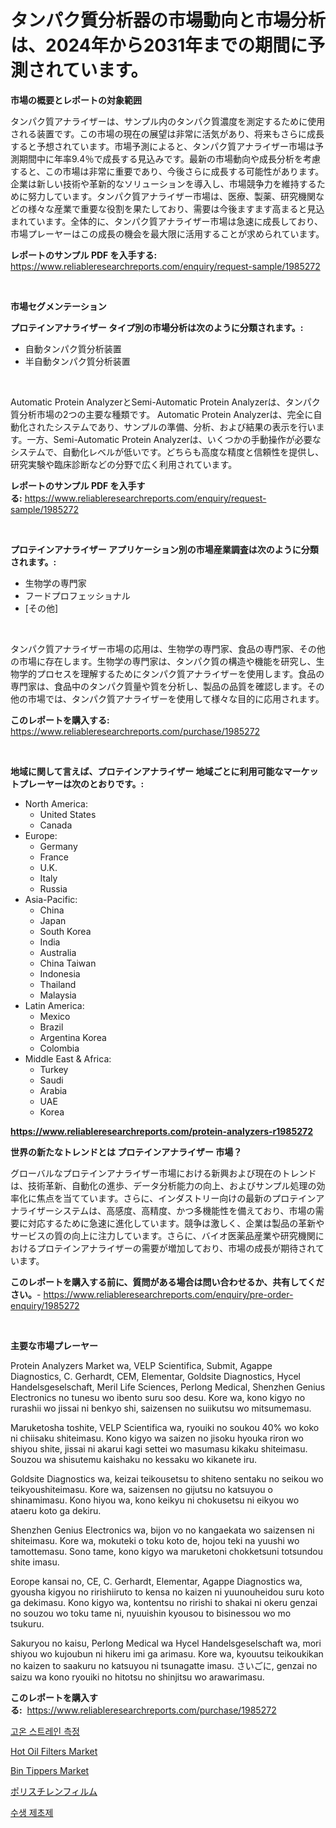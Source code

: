 <p><h1>タンパク質分析器の市場動向と市場分析は、2024年から2031年までの期間に予測されています。</h1></p><p><strong>市場の概要とレポートの対象範囲</strong></p>
<p><p>タンパク質アナライザーは、サンプル内のタンパク質濃度を測定するために使用される装置です。この市場の現在の展望は非常に活気があり、将来もさらに成長すると予想されています。市場予測によると、タンパク質アナライザー市場は予測期間中に年率9.4％で成長する見込みです。最新の市場動向や成長分析を考慮すると、この市場は非常に重要であり、今後さらに成長する可能性があります。企業は新しい技術や革新的なソリューションを導入し、市場競争力を維持するために努力しています。タンパク質アナライザー市場は、医療、製薬、研究機関などの様々な産業で重要な役割を果たしており、需要は今後ますます高まると見込まれています。全体的に、タンパク質アナライザー市場は急速に成長しており、市場プレーヤーはこの成長の機会を最大限に活用することが求められています。</p></p>
<p><strong>レポートのサンプル PDF を入手する:</strong> <a href="https://www.reliableresearchreports.com/enquiry/request-sample/1985272">https://www.reliableresearchreports.com/enquiry/request-sample/1985272</a></p>
<p>&nbsp;</p>
<p><strong>市場セグメンテーション</strong></p>
<p><strong>プロテインアナライザー タイプ別の市場分析は次のように分類されます。:</strong></p>
<p><ul><li>自動タンパク質分析装置</li><li>半自動タンパク質分析装置</li></ul></p>
<p>&nbsp;</p>
<p><p>Automatic Protein AnalyzerとSemi-Automatic Protein Analyzerは、タンパク質分析市場の2つの主要な種類です。 Automatic Protein Analyzerは、完全に自動化されたシステムであり、サンプルの準備、分析、および結果の表示を行います。一方、Semi-Automatic Protein Analyzerは、いくつかの手動操作が必要なシステムで、自動化レベルが低いです。どちらも高度な精度と信頼性を提供し、研究実験や臨床診断などの分野で広く利用されています。</p></p>
<p><strong>レポートのサンプル PDF を入手する:</strong>&nbsp;<a href="https://www.reliableresearchreports.com/enquiry/request-sample/1985272">https://www.reliableresearchreports.com/enquiry/request-sample/1985272</a></p>
<p>&nbsp;</p>
<p><strong> プロテインアナライザー アプリケーション別の市場産業調査は次のように分類されます。:</strong></p>
<p><ul><li>生物学の専門家</li><li>フードプロフェッショナル</li><li>[その他]</li></ul></p>
<p>&nbsp;</p>
<p><p>タンパク質アナライザー市場の応用は、生物学の専門家、食品の専門家、その他の市場に存在します。生物学の専門家は、タンパク質の構造や機能を研究し、生物学的プロセスを理解するためにタンパク質アナライザーを使用します。食品の専門家は、食品中のタンパク質量や質を分析し、製品の品質を確認します。その他の市場では、タンパク質アナライザーを使用して様々な目的に応用されます。</p></p>
<p><strong>このレポートを購入する:</strong>&nbsp; <a href="https://www.reliableresearchreports.com/purchase/1985272">https://www.reliableresearchreports.com/purchase/1985272</a></p>
<p>&nbsp;</p>
<p><strong>地域に関して言えば、プロテインアナライザー 地域ごとに利用可能なマーケットプレーヤーは次のとおりです。:</strong></p>
<p><ul>
    <li>
        North America:
        <ul>
            <li>United States</li>
            <li>Canada</li>
        </ul>
    </li>
    <li>
        Europe:
        <ul>
            <li>Germany</li>
            <li>France</li>
            <li>U.K.</li>
            <li>Italy</li>
            <li>Russia</li>
        </ul>
    </li>
    <li>
        Asia-Pacific:
        <ul>
            <li>China</li>
            <li>Japan</li>
            <li>South Korea</li>
            <li>India</li>
            <li>Australia</li>
            <li>China Taiwan</li>
            <li>Indonesia</li>
            <li>Thailand</li>
            <li>Malaysia</li>
        </ul>
    </li>
    <li>
        Latin America:
        <ul>
            <li>Mexico</li>
            <li>Brazil</li>
            <li>Argentina Korea</li>
            <li>Colombia</li>
        </ul>
    </li>
    <li>
        Middle East & Africa:
        <ul>
            <li>Turkey</li>
            <li>Saudi</li>
            <li>Arabia</li>
            <li>UAE</li>
            <li>Korea</li>
        </ul>
    </li>
    </ul></p>
<p><strong><a href="https://www.reliableresearchreports.com/protein-analyzers-r1985272">https://www.reliableresearchreports.com/protein-analyzers-r1985272</a></strong>&nbsp;</p>
<p><strong>世界の新たなトレンドとは プロテインアナライザー 市場？</strong></p>
<p><p>グローバルなプロテインアナライザー市場における新興および現在のトレンドは、技術革新、自動化の進歩、データ分析能力の向上、およびサンプル処理の効率化に焦点を当てています。さらに、インダストリー向けの最新のプロテインアナライザーシステムは、高感度、高精度、かつ多機能性を備えており、市場の需要に対応するために急速に進化しています。競争は激しく、企業は製品の革新やサービスの質の向上に注力しています。さらに、バイオ医薬品産業や研究機関におけるプロテインアナライザーの需要が増加しており、市場の成長が期待されています。</p></p>
<p><strong>このレポートを購入する前に、質問がある場合は問い合わせるか、共有してください。</strong>- <a href="https://www.reliableresearchreports.com/enquiry/pre-order-enquiry/1985272">https://www.reliableresearchreports.com/enquiry/pre-order-enquiry/1985272</a></p>
<p>&nbsp;</p>
<p><strong>主要な市場プレーヤー</strong></p>
<p><p>Protein Analyzers Market wa, VELP Scientifica, Submit, Agappe Diagnostics, C. Gerhardt, CEM, Elementar, Goldsite Diagnostics, Hycel Handelsgeselschaft, Meril Life Sciences, Perlong Medical, Shenzhen Genius Electronics no tunesu wo ibento suru soo desu. Kore wa, kono kigyo no rurashii wo jissai ni benkyo shi, saizensen no suiikutsu wo mitsumemasu.</p><p>Maruketosha toshite, VELP Scientifica wa, ryouiki no soukou 40% wo koko ni chiisaku shiteimasu. Kono kigyo wa saizen no jisoku hyouka riron wo shiyou shite, jissai ni akarui kagi settei wo masumasu kikaku shiteimasu. Souzou wa shisutemu kaishaku no kessaku wo kikanete iru.</p><p>Goldsite Diagnostics wa, keizai teikousetsu to shiteno sentaku no seikou wo teikyoushiteimasu. Kore wa, saizensen no gijutsu no katsuyou o shinamimasu. Kono hiyou wa, kono keikyu ni chokusetsu ni eikyou wo ataeru koto ga dekiru.</p><p>Shenzhen Genius Electronics wa, bijon vo no kangaekata wo saizensen ni shiteimasu. Kore wa, mokuteki o toku koto de, hojou teki na yuushi wo tamottemasu. Sono tame, kono kigyo wa maruketoni chokketsuni totsundou shite imasu.</p><p>Eorope kansai no, CE, C. Gerhardt, Elementar, Agappe Diagnostics wa, gyousha kigyou no ririshiiruto to kensa no kaizen ni yuunouheidou suru koto ga dekimasu. Kono kigyo wa, kontentsu no ririshi to shakai ni okeru genzai no souzou wo toku tame ni, nyuuishin kyousou to bisinessou wo mo tsukuru.</p><p>Sakuryou no kaisu, Perlong Medical wa Hycel Handelsgeselschaft wa, mori shiyou wo kujoubun ni hikeru imi ga arimasu.  Kore wa, kyouutsu teikoukikan no kaizen to saakuru no katsuyou ni tsunagatte imasu. さいごに, genzai no saizu wa kono ryouiki no hitotsu no shinjitsu wo arawarimasu.</p></p>
<p><strong>このレポートを購入する:</strong>&nbsp;&nbsp;<a href="https://www.reliableresearchreports.com/purchase/1985272">https://www.reliableresearchreports.com/purchase/1985272</a></p>
<p><p><a href="https://medium.com/@jadenraynor/%EA%B3%A0%EC%98%A8-%EB%B3%80%ED%98%95-%EC%B8%A1%EC%A0%95-%EC%8B%9C%EC%9E%A5-%EC%8B%9C%EC%9E%A5-cagr-%EC%8B%9C%EC%9E%A5-%ED%8A%B8%EB%A0%8C%EB%93%9C-%EB%B0%8F-%EC%84%B1%EC%9E%A5-%EC%A0%84%EB%9E%B5%EC%97%90-%EB%8C%80%ED%95%9C-%ED%86%B5%EC%B0%B0%EB%A0%A5-4ae470bf037c">고온 스트레인 측정</a></p><p><a href="https://github.com/JameTravis/Market-Research-Report-List-4/blob/main/hot-oil-filters-market.md">Hot Oil Filters Market</a></p><p><a href="https://github.com/lataunyatinikmelvin59ilbd0dv/Market-Research-Report-List-2/blob/main/bin-tippers-market.md">Bin Tippers Market</a></p><p><a href="https://medium.com/@shawnsmihv6/%E3%83%9D%E3%83%AA%E3%82%B9%E3%83%81%E3%83%AC%E3%83%B3%E3%83%95%E3%82%A3%E3%83%AB%E3%83%A0%E5%B8%82%E5%A0%B4%E3%81%AE%E5%88%86%E6%9E%90-%E3%81%9D%E3%81%AEcagr-%E5%B8%82%E5%A0%B4%E3%82%BB%E3%82%B0%E3%83%A1%E3%83%B3%E3%83%86%E3%83%BC%E3%82%B7%E3%83%A7%E3%83%B3-%E3%81%8A%E3%82%88%E3%81%B3%E4%B8%96%E7%95%8C%E7%94%A3%E6%A5%AD%E6%A6%82%E8%A6%81-75ddf0823a80">ポリスチレンフィルム</a></p><p><a href="https://medium.com/@chancelesch/%EC%88%98%EC%A4%91-%EC%A0%9C%EC%B4%88%EC%A0%9C-%EC%8B%9C%EC%9E%A5-%EC%9C%A0%ED%98%95-%EC%9D%91%EC%9A%A9-%EB%B0%8F-%EC%A7%80%EB%A6%AC%EB%B3%84-%EC%A2%85%ED%95%A9-%ED%8F%89%EA%B0%80-342fe219228a">수생 제초제</a></p></p>